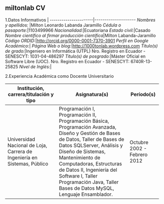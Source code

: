 ## miltonlab CV 

1.Datos Informativos | 
----------------------|---------------------
*Nombres y apellidos:* |Milton Leonardo Labanda Jaramillo
*Cédula o pasaporte:*|1103499966
*Nacionalidad:*|Ecuatoriana
*Estado civil:*|Casado
*Nombre científico al firmar producción científica*|Milton Labanda-Jaramillo
*Código ORDID:*|http://orcid.org/0000-0001-7370-3901
*Perfil en Google Académico:*|
*Página Web o blog:*|http://1000tonlab.wordpress.com
*Título(s) de grado:*|Ingeniero en Informática (UTPL) Nro. Registro en Ecuador - SENESCYT: 1031-04-486297
*Título(s) de posgrado:*|Máster Oficial en Software Libre (UOC). Nro. Registro en Ecuador - SENESCYT: 6740R-13-25825
*Nivel de Inglés:*|

2.Experiencia Académica como Docente Universitario 

Institución, carrera/titulación y tipo | Asignatura(s) | Período(s)
----------------------|-------------------|---------------------
Universidad Nacional de Loja, Carrera de Ingeniería en Sistemas, Público|Programación I, Programación II, Programación Básica, Programación Avanzada, Diseño y Gestión de Bases de Datos, Taller de Bases de Datos SQLServer, Análisis y Diseño de Sistemas, Mantenimiento de Computadoras, Estructuras de Datos II, Ingeniería del Software I, Taller Programación Java, Taller Bases de Datos MySQL, Lenguaje Ensamblador.|Octubre 2002 - Febrero 2012

